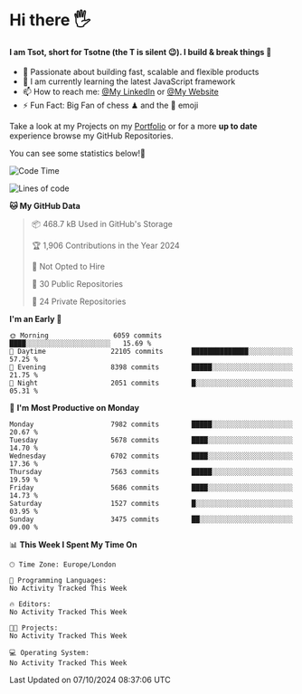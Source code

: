 # Hi there :raised_hand_with_fingers_splayed:
#### I am Tsot, short for Tsotne (the T is silent :wink:). I build & break things :space_invader:
- :telescope: Passionate about building fast, scalable and flexible products
- :seedling: I am currently learning the latest JavaScript framework 
- :mailbox: How to reach me: [@My LinkedIn](https://www.linkedin.com/in/tsotne-gvadzabia/) or [@My Website](https://tsotne.co.uk/contact)
- :zap: Fun Fact: Big Fan of chess ♟ and the 👾 emoji

Take a look at my Projects on my [Portfolio](https://tsotne.co.uk/) or for a more **up to date** experience browse my GitHub Repositories.

You can see some statistics below!:space_invader:
<!--START_SECTION:waka-->
![Code Time](http://img.shields.io/badge/Code%20Time-761%20hrs%202%20mins-blue)

![Lines of code](https://img.shields.io/badge/From%20Hello%20World%20I%27ve%20Written-13.9%20million%20lines%20of%20code-blue)

**🐱 My GitHub Data** 

> 📦 468.7 kB Used in GitHub's Storage 
 > 
> 🏆 1,906 Contributions in the Year 2024
 > 
> 🚫 Not Opted to Hire
 > 
> 📜 30 Public Repositories 
 > 
> 🔑 24 Private Repositories 
 > 
**I'm an Early 🐤** 

```text
🌞 Morning                6059 commits        ████░░░░░░░░░░░░░░░░░░░░░   15.69 % 
🌆 Daytime                22105 commits       ██████████████░░░░░░░░░░░   57.25 % 
🌃 Evening                8398 commits        █████░░░░░░░░░░░░░░░░░░░░   21.75 % 
🌙 Night                  2051 commits        █░░░░░░░░░░░░░░░░░░░░░░░░   05.31 % 
```
📅 **I'm Most Productive on Monday** 

```text
Monday                   7982 commits        █████░░░░░░░░░░░░░░░░░░░░   20.67 % 
Tuesday                  5678 commits        ████░░░░░░░░░░░░░░░░░░░░░   14.70 % 
Wednesday                6702 commits        ████░░░░░░░░░░░░░░░░░░░░░   17.36 % 
Thursday                 7563 commits        █████░░░░░░░░░░░░░░░░░░░░   19.59 % 
Friday                   5686 commits        ████░░░░░░░░░░░░░░░░░░░░░   14.73 % 
Saturday                 1527 commits        █░░░░░░░░░░░░░░░░░░░░░░░░   03.95 % 
Sunday                   3475 commits        ██░░░░░░░░░░░░░░░░░░░░░░░   09.00 % 
```


📊 **This Week I Spent My Time On** 

```text
🕑︎ Time Zone: Europe/London

💬 Programming Languages: 
No Activity Tracked This Week

🔥 Editors: 
No Activity Tracked This Week

🐱‍💻 Projects: 
No Activity Tracked This Week

💻 Operating System: 
No Activity Tracked This Week
```


 Last Updated on 07/10/2024 08:37:06 UTC
<!--END_SECTION:waka-->
